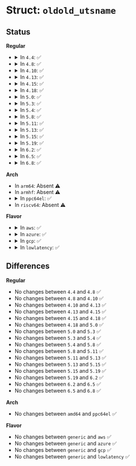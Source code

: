 # Struct: <code>oldold_utsname</code>

## Status
<b>Regular</b>
<ul>
<li>
<details>
<summary>In <code>4.4</code>: ✅</summary>

```c
struct oldold_utsname {
    char sysname[9];
    char nodename[9];
    char release[9];
    char version[9];
    char machine[9];
};
```
</details>
</li>
<li>
<details>
<summary>In <code>4.8</code>: ✅</summary>

```c
struct oldold_utsname {
    char sysname[9];
    char nodename[9];
    char release[9];
    char version[9];
    char machine[9];
};
```
</details>
</li>
<li>
<details>
<summary>In <code>4.10</code>: ✅</summary>

```c
struct oldold_utsname {
    char sysname[9];
    char nodename[9];
    char release[9];
    char version[9];
    char machine[9];
};
```
</details>
</li>
<li>
<details>
<summary>In <code>4.13</code>: ✅</summary>

```c
struct oldold_utsname {
    char sysname[9];
    char nodename[9];
    char release[9];
    char version[9];
    char machine[9];
};
```
</details>
</li>
<li>
<details>
<summary>In <code>4.15</code>: ✅</summary>

```c
struct oldold_utsname {
    char sysname[9];
    char nodename[9];
    char release[9];
    char version[9];
    char machine[9];
};
```
</details>
</li>
<li>
<details>
<summary>In <code>4.18</code>: ✅</summary>

```c
struct oldold_utsname {
    char sysname[9];
    char nodename[9];
    char release[9];
    char version[9];
    char machine[9];
};
```
</details>
</li>
<li>
<details>
<summary>In <code>5.0</code>: ✅</summary>

```c
struct oldold_utsname {
    char sysname[9];
    char nodename[9];
    char release[9];
    char version[9];
    char machine[9];
};
```
</details>
</li>
<li>
<details>
<summary>In <code>5.3</code>: ✅</summary>

```c
struct oldold_utsname {
    char sysname[9];
    char nodename[9];
    char release[9];
    char version[9];
    char machine[9];
};
```
</details>
</li>
<li>
<details>
<summary>In <code>5.4</code>: ✅</summary>

```c
struct oldold_utsname {
    char sysname[9];
    char nodename[9];
    char release[9];
    char version[9];
    char machine[9];
};
```
</details>
</li>
<li>
<details>
<summary>In <code>5.8</code>: ✅</summary>

```c
struct oldold_utsname {
    char sysname[9];
    char nodename[9];
    char release[9];
    char version[9];
    char machine[9];
};
```
</details>
</li>
<li>
<details>
<summary>In <code>5.11</code>: ✅</summary>

```c
struct oldold_utsname {
    char sysname[9];
    char nodename[9];
    char release[9];
    char version[9];
    char machine[9];
};
```
</details>
</li>
<li>
<details>
<summary>In <code>5.13</code>: ✅</summary>

```c
struct oldold_utsname {
    char sysname[9];
    char nodename[9];
    char release[9];
    char version[9];
    char machine[9];
};
```
</details>
</li>
<li>
<details>
<summary>In <code>5.15</code>: ✅</summary>

```c
struct oldold_utsname {
    char sysname[9];
    char nodename[9];
    char release[9];
    char version[9];
    char machine[9];
};
```
</details>
</li>
<li>
<details>
<summary>In <code>5.19</code>: ✅</summary>

```c
struct oldold_utsname {
    char sysname[9];
    char nodename[9];
    char release[9];
    char version[9];
    char machine[9];
};
```
</details>
</li>
<li>
<details>
<summary>In <code>6.2</code>: ✅</summary>

```c
struct oldold_utsname {
    char sysname[9];
    char nodename[9];
    char release[9];
    char version[9];
    char machine[9];
};
```
</details>
</li>
<li>
<details>
<summary>In <code>6.5</code>: ✅</summary>

```c
struct oldold_utsname {
    char sysname[9];
    char nodename[9];
    char release[9];
    char version[9];
    char machine[9];
};
```
</details>
</li>
<li>
<details>
<summary>In <code>6.8</code>: ✅</summary>

```c
struct oldold_utsname {
    char sysname[9];
    char nodename[9];
    char release[9];
    char version[9];
    char machine[9];
};
```
</details>
</li>
</ul>
<b>Arch</b>
<ul>
<li>
In <code>arm64</code>: Absent ⚠️
</li>
<li>
In <code>armhf</code>: Absent ⚠️
</li>
<li>
<details>
<summary>In <code>ppc64el</code>: ✅</summary>

```c
struct oldold_utsname {
    char sysname[9];
    char nodename[9];
    char release[9];
    char version[9];
    char machine[9];
};
```
</details>
</li>
<li>
In <code>riscv64</code>: Absent ⚠️
</li>
</ul>
<b>Flavor</b>
<ul>
<li>
<details>
<summary>In <code>aws</code>: ✅</summary>

```c
struct oldold_utsname {
    char sysname[9];
    char nodename[9];
    char release[9];
    char version[9];
    char machine[9];
};
```
</details>
</li>
<li>
<details>
<summary>In <code>azure</code>: ✅</summary>

```c
struct oldold_utsname {
    char sysname[9];
    char nodename[9];
    char release[9];
    char version[9];
    char machine[9];
};
```
</details>
</li>
<li>
<details>
<summary>In <code>gcp</code>: ✅</summary>

```c
struct oldold_utsname {
    char sysname[9];
    char nodename[9];
    char release[9];
    char version[9];
    char machine[9];
};
```
</details>
</li>
<li>
<details>
<summary>In <code>lowlatency</code>: ✅</summary>

```c
struct oldold_utsname {
    char sysname[9];
    char nodename[9];
    char release[9];
    char version[9];
    char machine[9];
};
```
</details>
</li>
</ul>

## Differences
<b>Regular</b>
<ul>
<li>
No changes between <code>4.4</code> and <code>4.8</code> ✅
</li>
<li>
No changes between <code>4.8</code> and <code>4.10</code> ✅
</li>
<li>
No changes between <code>4.10</code> and <code>4.13</code> ✅
</li>
<li>
No changes between <code>4.13</code> and <code>4.15</code> ✅
</li>
<li>
No changes between <code>4.15</code> and <code>4.18</code> ✅
</li>
<li>
No changes between <code>4.18</code> and <code>5.0</code> ✅
</li>
<li>
No changes between <code>5.0</code> and <code>5.3</code> ✅
</li>
<li>
No changes between <code>5.3</code> and <code>5.4</code> ✅
</li>
<li>
No changes between <code>5.4</code> and <code>5.8</code> ✅
</li>
<li>
No changes between <code>5.8</code> and <code>5.11</code> ✅
</li>
<li>
No changes between <code>5.11</code> and <code>5.13</code> ✅
</li>
<li>
No changes between <code>5.13</code> and <code>5.15</code> ✅
</li>
<li>
No changes between <code>5.15</code> and <code>5.19</code> ✅
</li>
<li>
No changes between <code>5.19</code> and <code>6.2</code> ✅
</li>
<li>
No changes between <code>6.2</code> and <code>6.5</code> ✅
</li>
<li>
No changes between <code>6.5</code> and <code>6.8</code> ✅
</li>
</ul>
<b>Arch</b>
<ul>
<li>
No changes between <code>amd64</code> and <code>ppc64el</code> ✅
</li>
</ul>
<b>Flavor</b>
<ul>
<li>
No changes between <code>generic</code> and <code>aws</code> ✅
</li>
<li>
No changes between <code>generic</code> and <code>azure</code> ✅
</li>
<li>
No changes between <code>generic</code> and <code>gcp</code> ✅
</li>
<li>
No changes between <code>generic</code> and <code>lowlatency</code> ✅
</li>
</ul>
